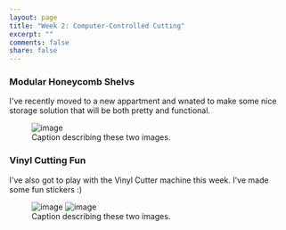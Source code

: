 ```yaml
---
layout: page
title: "Week 2: Computer-Controlled Cutting"
excerpt: ""
comments: false
share: false
---
```


### Modular Honeycomb Shelvs

I've recently moved to a new appartment and wnated to make some nice storage solution that
will be both pretty and functional.

<figure>
	<img src="/images/image-filename-1.jpg" alt="image">
	<figcaption>Caption describing these two images.</figcaption>
</figure>

### Vinyl Cutting Fun

I've also got to play with the Vinyl Cutter machine this week.
I've made some fun stickers :)

<figure class="half">
	<img src="/images/image-filename-1.jpg" alt="image">
	<img src="/images/image-filename-2.jpg" alt="image">
	<figcaption>Caption describing these two images.</figcaption>
</figure>